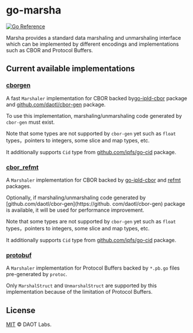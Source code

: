 # go-marsha

[![Go Reference](https://pkg.go.dev/badge/github.com/daotl/go-marsha.svg)](https://pkg.go.dev/github.com/daotl/go-marsha)

Marsha provides a standard data marshaling and unmarshaling interface which can be
implemented by different encodings and implementations such as CBOR and Protocol Buffers.

## Current available implementations

### [cborgen](./cborgen)

A fast `Marshaler` implementation for CBOR backed by[go-ipld-cbor](https://github.com/ipfs/go-ipld-cbor)
package and [github.com/daotl/cbor-gen](https://github.com/daotl/cbor-gen) package.

To use this implementation, marshaling/unmarshaling code generated by `cbor-gen` must exist.

Note that some types are not supported by `cbor-gen` yet such as `float` types，pointers to 
integers, some slice and map types, etc.

It additionally supports `Cid` type from [github.com/ipfs/go-cid](https://github.com/ipfs/go-cid) package.

### [cbor_refmt](./cbor-refmt)

A `Marshaler` implementation for CBOR backed by
[go-ipld-cbor](https://github.com/ipfs/go-ipld-cbor) and [refmt](https://github.com/polydawn/refmt) packages.

Optionally, if marshaling/unmarshaling code generated by
[github.com/daotl/cbor-gen](https://github. com/daotl/cbor-gen) package is available,
it will be used for performance improvement.

Note that some types are not supported by `cbor-gen` yet such as `float` types，pointers to
integers, some slice and map types, etc.

It additionally supports `Cid` type from [github.com/ipfs/go-cid](https://github.com/ipfs/go-cid) package.

### [protobuf](./protobuf)

A `Marshaler` implementation for Protocol Buffers backed by `*.pb.go` files pre-generated by `protoc`.

Only `MarshalStruct` and `UnmarshalStruct` are supported by this implementation because of the 
limitation of Protocol Buffers.

## License

[MIT](LICENSE) © DAOT Labs.
